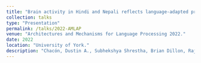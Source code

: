 ```yaml
---
title: "Brain activity in Hindi and Nepali reflects language-adapted processing strategies."
collection: talks
type: "Presentation"
permalink: /talks/2022-AMLAP
venue: "Architectures and Mechanisms for Language Processing 2022."
date: 2022
location: "University of York."
description: "Chacón, Dustin A., Subhekshya Shrestha, Brian Dillon, Rajesh Bhatt, Diogo Almeida, Alec Marantz."
---
```

